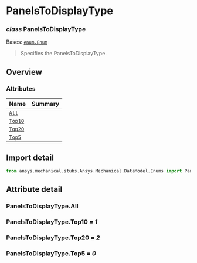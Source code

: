 <a id="panelstodisplaytype"></a>

# PanelsToDisplayType

<a id="PanelsToDisplayType"></a>

### *class* PanelsToDisplayType

Bases: [`enum.Enum`](https://docs.python.org/3/library/enum.html#enum.Enum)

> Specifies the PanelsToDisplayType.

> <!-- !! processed by numpydoc !! -->

<a id="overview"></a>

## Overview

### Attributes

| Name | Summary |
|---------------------------------------|----|
| [`All`](#PanelsToDisplayType.All)     |    |
| [`Top10`](#PanelsToDisplayType.Top10) |    |
| [`Top20`](#PanelsToDisplayType.Top20) |    |
| [`Top5`](#PanelsToDisplayType.Top5)   |    |

<a id="import-detail"></a>

## Import detail

```python
from ansys.mechanical.stubs.Ansys.Mechanical.DataModel.Enums import PanelsToDisplayType
```

<a id="attribute-detail"></a>

## Attribute detail

<a id="PanelsToDisplayType.All"></a>

### PanelsToDisplayType.All

<a id="PanelsToDisplayType.Top10"></a>

### PanelsToDisplayType.Top10 *= 1*

<a id="PanelsToDisplayType.Top20"></a>

### PanelsToDisplayType.Top20 *= 2*

<a id="PanelsToDisplayType.Top5"></a>

### PanelsToDisplayType.Top5 *= 0*
